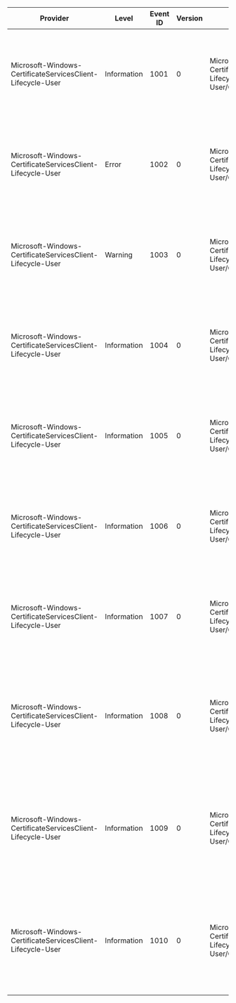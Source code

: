 Provider                                                    |  Level        |  Event ID  |  Version  |  Channel                                                                 |  Task  |  Opcode  |  Keyword  |  Message
------------------------------------------------------------|---------------|------------|-----------|--------------------------------------------------------------------------|--------|----------|-----------|-------------------------------------------------------------------------------------------------------------------------
Microsoft-Windows-CertificateServicesClient-Lifecycle-User  |  Information  |  1001      |  0        |  Microsoft-Windows-CertificateServicesClient-Lifecycle-User/Operational  |        |          |           |  A certificate has been replaced. Please refer to the 'Details' section for more information.
Microsoft-Windows-CertificateServicesClient-Lifecycle-User  |  Error        |  1002      |  0        |  Microsoft-Windows-CertificateServicesClient-Lifecycle-User/Operational  |        |          |           |  A certificate has expired. Please refer to the 'Details' section for more information.
Microsoft-Windows-CertificateServicesClient-Lifecycle-User  |  Warning      |  1003      |  0        |  Microsoft-Windows-CertificateServicesClient-Lifecycle-User/Operational  |        |          |           |  A certificate is about to expire. Please refer to the 'Details' section for more information.
Microsoft-Windows-CertificateServicesClient-Lifecycle-User  |  Information  |  1004      |  0        |  Microsoft-Windows-CertificateServicesClient-Lifecycle-User/Operational  |        |          |           |  A certificate has been deleted. Please refer to the 'Details' section for more information.
Microsoft-Windows-CertificateServicesClient-Lifecycle-User  |  Information  |  1005      |  0        |  Microsoft-Windows-CertificateServicesClient-Lifecycle-User/Operational  |        |          |           |  A certificate has been archived. Please refer to the 'Details' section for more information.
Microsoft-Windows-CertificateServicesClient-Lifecycle-User  |  Information  |  1006      |  0        |  Microsoft-Windows-CertificateServicesClient-Lifecycle-User/Operational  |        |          |           |  A new certificate has been installed. Please refer to the 'Details' section for more information.
Microsoft-Windows-CertificateServicesClient-Lifecycle-User  |  Information  |  1007      |  0        |  Microsoft-Windows-CertificateServicesClient-Lifecycle-User/Operational  |        |          |           |  A certificate has been exported. Please refer to the 'Details' section for more information.
Microsoft-Windows-CertificateServicesClient-Lifecycle-User  |  Information  |  1008      |  0        |  Microsoft-Windows-CertificateServicesClient-Lifecycle-User/Operational  |        |          |           |  A certificate has been associated with its private key. Please refer to the 'Details' section for more information.
Microsoft-Windows-CertificateServicesClient-Lifecycle-User  |  Information  |  1009      |  0        |  Microsoft-Windows-CertificateServicesClient-Lifecycle-User/Operational  |        |          |           |  A certificate could not be associated with its private key. Please refer to the 'Details' section for more information.
Microsoft-Windows-CertificateServicesClient-Lifecycle-User  |  Information  |  1010      |  0        |  Microsoft-Windows-CertificateServicesClient-Lifecycle-User/Operational  |        |          |           |  A certificate has been deleted from Active Directory. Please refer to the 'Details' section for more information.